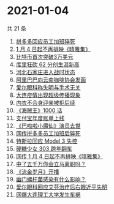 # 2021-01-04

共 21 条

<!-- BEGIN ZHIHUSEARCH -->
<!-- 最后更新时间 Mon Jan 04 2021 20:12:43 GMT+0800 (CST) -->
1. [拼多多回应员工加班猝死](https://www.zhihu.com/search?q=拼多多猝死)
1. [1 月 4 日起不再排映《晴雅集》](https://www.zhihu.com/search?q=晴雅集)
1. [比特币首次突破3万美元](https://www.zhihu.com/search?q=比特币)
1. [库里狂砍 62 分创生涯新高](https://www.zhihu.com/search?q=库里)
1. [河北石家庄进入战时状态](https://www.zhihu.com/search?q=河北疫情)
1. [阿里巴巴向云南咖啡协会发函](https://www.zhihu.com/search?q=阿里巴巴)
1. [爱尔眼科称失明与手术无关](https://www.zhihu.com/search?q=爱尔眼科)
1. [大连疫情出现超级传播现象](https://www.zhihu.com/search?q=大连疫情)
1. [内衣不合身迎亲被拒后续](https://www.zhihu.com/search?q=迎亲被拒)
1. [《海贼王》1000 话](https://www.zhihu.com/search?q=海贼王)
1. [支付宝年度账单上线](https://www.zhihu.com/search?q=支付宝年度账单)
1. [《巴啦啦小魔仙》演员去世](https://www.zhihu.com/search?q=巴啦啦小魔仙)
1. [网传拼多多员工加班后猝死](https://www.zhihu.com/search?q=拼多多员工猝死)
1. [特斯拉回应 Model 3 失控](https://www.zhihu.com/search?q=特斯拉)
1. [硬糖少女 303 跨年翻车](https://www.zhihu.com/search?q=硬糖少女)
1. [网传 1 月 4 日起不再排映《晴雅集》](https://www.zhihu.com/search?q=晴雅集)
1. [中了五千万你会立马离职吗？](https://www.zhihu.com/search?q=五千万)
1. [《流金岁月》开播](https://www.zhihu.com/search?q=流金岁月)
1. [幽门螺杆菌感染有什么影响？](https://www.zhihu.com/search?q=幽门螺杆菌)
1. [爱尔眼科回应艾芬治疗后右眼近乎失明](https://www.zhihu.com/search?q=爱尔眼科)
1. [网爆大连理工大学发生车祸](https://www.zhihu.com/search?q=大连理工大学)
<!-- END ZHIHUSEARCH -->
